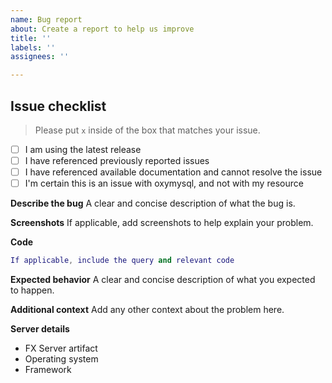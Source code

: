 ```yaml
---
name: Bug report
about: Create a report to help us improve
title: ''
labels: ''
assignees: ''

---
```


## Issue checklist
> Please put `x` inside of the box that matches your issue.

- [ ] I am using the latest release
- [ ] I have referenced previously reported issues
- [ ] I have referenced available documentation and cannot resolve the issue
- [ ] I'm certain this is an issue with oxymysql, and not with my resource

**Describe the bug**
A clear and concise description of what the bug is.

**Screenshots**
If applicable, add screenshots to help explain your problem.

**Code**
```lua
If applicable, include the query and relevant code
```

**Expected behavior**
A clear and concise description of what you expected to happen.

**Additional context**
Add any other context about the problem here.

**Server details**
- FX Server artifact
- Operating system
- Framework
